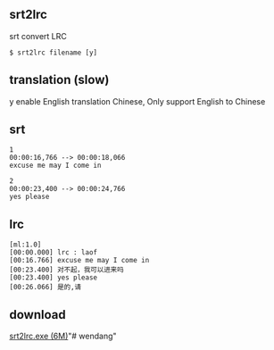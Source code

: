 ## srt2lrc

srt convert LRC

```
$ srt2lrc filename [y]
```
## translation (slow)
y enable English translation Chinese, Only support English to Chinese


## srt
```
1
00:00:16,766 --> 00:00:18,066
excuse me may I come in

2
00:00:23,400 --> 00:00:24,766
yes please
```

## lrc
```
[ml:1.0]
[00:00.000] lrc : laof
[00:16.766] excuse me may I come in
[00:23.400] 对不起，我可以进来吗
[00:23.400] yes please
[00:26.066] 是的,请
```

## download

[srt2lrc.exe (6M)](https://raw.githubusercontent.com/laof/srt2lrc/main/srt2lrc.exe)"# wendang" 
